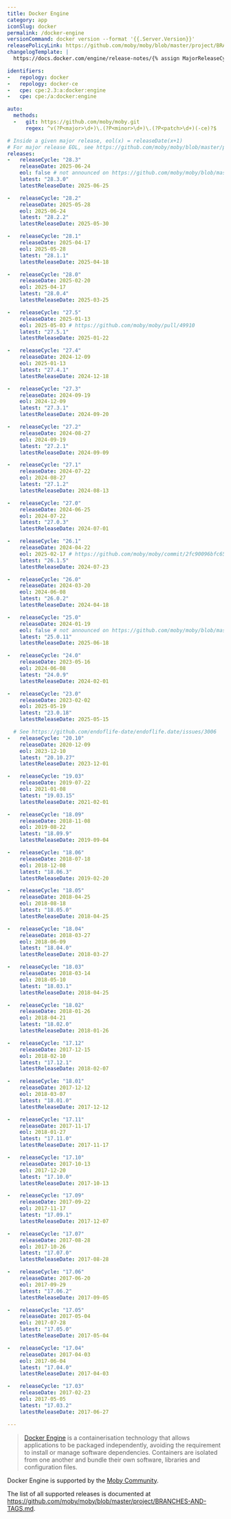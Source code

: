 ```yaml
---
title: Docker Engine
category: app
iconSlug: docker
permalink: /docker-engine
versionCommand: docker version --format '{{.Server.Version}}'
releasePolicyLink: https://github.com/moby/moby/blob/master/project/BRANCHES-AND-TAGS.md
changelogTemplate: |
  https://docs.docker.com/engine/release-notes/{% assign MajorReleaseCycle = "__RELEASE_CYCLE__" | split:"." |first| plus:0 %}{% if MajorReleaseCycle >= 27 %}{{MajorReleaseCycle}}{%else%}__RELEASE_CYCLE__{%endif%}/#{{"__LATEST__"|replace:".",""}}

identifiers:
-   repology: docker
-   repology: docker-ce
-   cpe: cpe:2.3:a:docker:engine
-   cpe: cpe:/a:docker:engine

auto:
  methods:
  -   git: https://github.com/moby/moby.git
      regex: ^v(?P<major>\d+)\.(?P<minor>\d+)\.(?P<patch>\d+)(-ce)?$

# Inside a given major release, eol(x) = releaseDate(x+1)
# For major release EOL, see https://github.com/moby/moby/blob/master/project/BRANCHES-AND-TAGS.md
releases:
-   releaseCycle: "28.3"
    releaseDate: 2025-06-24
    eol: false # not announced on https://github.com/moby/moby/blob/master/project/BRANCHES-AND-TAGS.md
    latest: "28.3.0"
    latestReleaseDate: 2025-06-25

-   releaseCycle: "28.2"
    releaseDate: 2025-05-28
    eol: 2025-06-24
    latest: "28.2.2"
    latestReleaseDate: 2025-05-30

-   releaseCycle: "28.1"
    releaseDate: 2025-04-17
    eol: 2025-05-28
    latest: "28.1.1"
    latestReleaseDate: 2025-04-18

-   releaseCycle: "28.0"
    releaseDate: 2025-02-20
    eol: 2025-04-17
    latest: "28.0.4"
    latestReleaseDate: 2025-03-25

-   releaseCycle: "27.5"
    releaseDate: 2025-01-13
    eol: 2025-05-03 # https://github.com/moby/moby/pull/49910
    latest: "27.5.1"
    latestReleaseDate: 2025-01-22

-   releaseCycle: "27.4"
    releaseDate: 2024-12-09
    eol: 2025-01-13
    latest: "27.4.1"
    latestReleaseDate: 2024-12-18

-   releaseCycle: "27.3"
    releaseDate: 2024-09-19
    eol: 2024-12-09
    latest: "27.3.1"
    latestReleaseDate: 2024-09-20

-   releaseCycle: "27.2"
    releaseDate: 2024-08-27
    eol: 2024-09-19
    latest: "27.2.1"
    latestReleaseDate: 2024-09-09

-   releaseCycle: "27.1"
    releaseDate: 2024-07-22
    eol: 2024-08-27
    latest: "27.1.2"
    latestReleaseDate: 2024-08-13

-   releaseCycle: "27.0"
    releaseDate: 2024-06-25
    eol: 2024-07-22
    latest: "27.0.3"
    latestReleaseDate: 2024-07-01

-   releaseCycle: "26.1"
    releaseDate: 2024-04-22
    eol: 2025-02-17 # https://github.com/moby/moby/commit/2fc90096bfc6538906e8ad042335f2b23969d813
    latest: "26.1.5"
    latestReleaseDate: 2024-07-23

-   releaseCycle: "26.0"
    releaseDate: 2024-03-20
    eol: 2024-06-08
    latest: "26.0.2"
    latestReleaseDate: 2024-04-18

-   releaseCycle: "25.0"
    releaseDate: 2024-01-19
    eol: false # not announced on https://github.com/moby/moby/blob/master/project/BRANCHES-AND-TAGS.md
    latest: "25.0.11"
    latestReleaseDate: 2025-06-18

-   releaseCycle: "24.0"
    releaseDate: 2023-05-16
    eol: 2024-06-08
    latest: "24.0.9"
    latestReleaseDate: 2024-02-01

-   releaseCycle: "23.0"
    releaseDate: 2023-02-02
    eol: 2025-05-19
    latest: "23.0.18"
    latestReleaseDate: 2025-05-15

  # See https://github.com/endoflife-date/endoflife.date/issues/3006
-   releaseCycle: "20.10"
    releaseDate: 2020-12-09
    eol: 2023-12-10
    latest: "20.10.27"
    latestReleaseDate: 2023-12-01

-   releaseCycle: "19.03"
    releaseDate: 2019-07-22
    eol: 2021-01-08
    latest: "19.03.15"
    latestReleaseDate: 2021-02-01

-   releaseCycle: "18.09"
    releaseDate: 2018-11-08
    eol: 2019-08-22
    latest: "18.09.9"
    latestReleaseDate: 2019-09-04

-   releaseCycle: "18.06"
    releaseDate: 2018-07-18
    eol: 2018-12-08
    latest: "18.06.3"
    latestReleaseDate: 2019-02-20

-   releaseCycle: "18.05"
    releaseDate: 2018-04-25
    eol: 2018-08-18
    latest: "18.05.0"
    latestReleaseDate: 2018-04-25

-   releaseCycle: "18.04"
    releaseDate: 2018-03-27
    eol: 2018-06-09
    latest: "18.04.0"
    latestReleaseDate: 2018-03-27

-   releaseCycle: "18.03"
    releaseDate: 2018-03-14
    eol: 2018-05-10
    latest: "18.03.1"
    latestReleaseDate: 2018-04-25

-   releaseCycle: "18.02"
    releaseDate: 2018-01-26
    eol: 2018-04-21
    latest: "18.02.0"
    latestReleaseDate: 2018-01-26

-   releaseCycle: "17.12"
    releaseDate: 2017-12-15
    eol: 2018-02-10
    latest: "17.12.1"
    latestReleaseDate: 2018-02-07

-   releaseCycle: "18.01"
    releaseDate: 2017-12-12
    eol: 2018-03-07
    latest: "18.01.0"
    latestReleaseDate: 2017-12-12

-   releaseCycle: "17.11"
    releaseDate: 2017-11-17
    eol: 2018-01-27
    latest: "17.11.0"
    latestReleaseDate: 2017-11-17

-   releaseCycle: "17.10"
    releaseDate: 2017-10-13
    eol: 2017-12-20
    latest: "17.10.0"
    latestReleaseDate: 2017-10-13

-   releaseCycle: "17.09"
    releaseDate: 2017-09-22
    eol: 2017-11-17
    latest: "17.09.1"
    latestReleaseDate: 2017-12-07

-   releaseCycle: "17.07"
    releaseDate: 2017-08-28
    eol: 2017-10-26
    latest: "17.07.0"
    latestReleaseDate: 2017-08-28

-   releaseCycle: "17.06"
    releaseDate: 2017-06-20
    eol: 2017-09-29
    latest: "17.06.2"
    latestReleaseDate: 2017-09-05

-   releaseCycle: "17.05"
    releaseDate: 2017-05-04
    eol: 2017-07-28
    latest: "17.05.0"
    latestReleaseDate: 2017-05-04

-   releaseCycle: "17.04"
    releaseDate: 2017-04-03
    eol: 2017-06-04
    latest: "17.04.0"
    latestReleaseDate: 2017-04-03

-   releaseCycle: "17.03"
    releaseDate: 2017-02-23
    eol: 2017-05-05
    latest: "17.03.2"
    latestReleaseDate: 2017-06-27

---
```


> [Docker Engine](https://www.docker.com/) is a containerisation technology that allows applications
> to be packaged independently, avoiding the requirement to install or manage software dependencies.
> Containers are isolated from one another and bundle their own software, libraries and
> configuration files.

Docker Engine is supported by the [Moby Community](https://docs.docker.com/engine/install/#support).

The list of all supported releases is documented at <https://github.com/moby/moby/blob/master/project/BRANCHES-AND-TAGS.md>.
